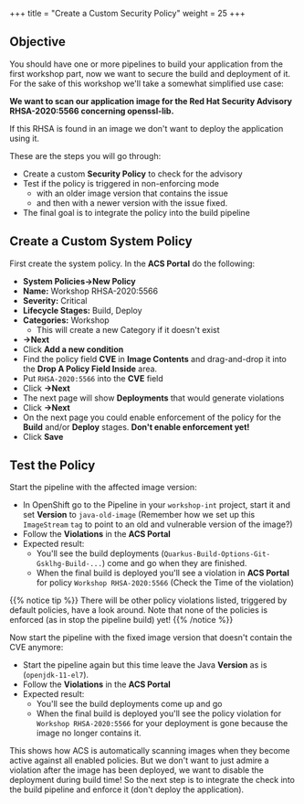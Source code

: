 +++
title = "Create a Custom Security Policy"
weight = 25
+++

## Objective
You should have one or more pipelines to build your application from the first workshop part, now we want to secure the build and deployment of it. For the sake of this workshop we'll take a somewhat simplified use case:

**We want to scan our application image for the Red Hat Security Advisory RHSA-2020:5566 concerning openssl-lib.**

 If this RHSA is found in an image we don't want to deploy the application using it.

These are the steps you will go through:

- Create a custom **Security Policy** to check for the advisory
- Test if the policy is triggered in non-enforcing mode
  - with an older image version that contains the issue
  - and then with a newer version with the issue fixed.
- The final goal is to integrate the policy into the build pipeline

## Create a Custom System Policy

First create the system policy. In the **ACS Portal** do the following:

- **System Policies->New Policy**
- **Name:** Workshop RHSA-2020:5566
- **Severity:** Critical
- **Lifecycle Stages:** Build, Deploy
- **Categories:** Workshop
  - This will create a new Category if it doesn't exist
- **->Next**
- Click **Add a new condition**
- Find the policy field **CVE** in **Image Contents** and drag-and-drop it into the **Drop A Policy Field Inside** area.
- Put `RHSA-2020:5566` into the **CVE** field
- Click **->Next**
- The next page will show **Deployments** that would generate violations
- Click **->Next**
- On the next page you could enable enforcement of the policy for the **Build** and/or **Deploy** stages. **Don't enable enforcement yet!**
- Click **Save**

## Test the Policy

Start the pipeline with the affected image version:
- In OpenShift go to the Pipeline in your `workshop-int` project, start it and set **Version** to `java-old-image` (Remember how we set up this `ImageStream` `tag` to point to an old and vulnerable version of the image?)
- Follow the **Violations** in the **ACS Portal**
- Expected result:
  - You'll see the build deployments (`Quarkus-Build-Options-Git-Gsklhg-Build-...`) come and go when they are finished.
  - When the final build is deployed you'll see a violation in **ACS Portal** for policy `Workshop RHSA-2020:5566` (Check the Time of the violation)

{{% notice tip %}}
There will be other policy violations listed, triggered by default policies, have a look around. Note that none of the policies is enforced (as in stop the pipeline build) yet!
{{% /notice %}}

Now start the pipeline with the fixed image version that doesn't contain the CVE anymore:
- Start the pipeline again but this time leave the Java **Version** as is (`openjdk-11-el7`).
- Follow the **Violations** in the **ACS Portal**
- Expected result:
  - You'll see the build deployments come up and go
  - When the final build is deployed you'll see the policy violation for `Workshop RHSA-2020:5566` for your deployment is gone because the image no longer contains it.

This shows how ACS is automatically scanning images when they become active against all enabled policies. But we don't want to just admire a violation after the image has been deployed, we want to disable the deployment during build time! So the next step is to integrate the check into the build pipeline and enforce it (don't deploy the application).
